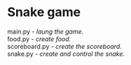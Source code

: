 # Snake game

main.py - _laung the game._  
food.py - _create food._  
scoreboard.py - _create the scoreboard._  
snake.py - _create and control the snake._
